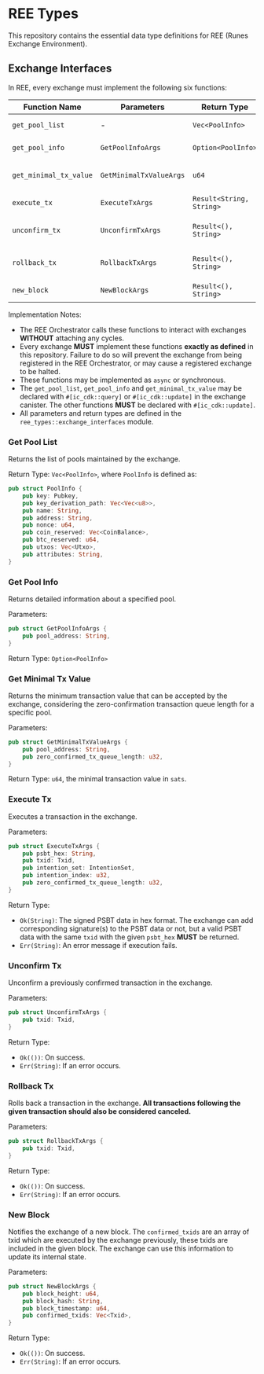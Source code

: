 # REE Types

This repository contains the essential data type definitions for REE (Runes Exchange Environment).

## Exchange Interfaces

In REE, every exchange must implement the following six functions:

| Function Name      | Parameters               | Return Type           | Description |
|-------------------|------------------------|----------------------|-------------|
| `get_pool_list`   | -       | `Vec<PoolInfo>`  | See [Get Pool List](#get-pool-list). |
| `get_pool_info`   | `GetPoolInfoArgs`       | `Option<PoolInfo>`   | See [Get Pool Info](#get-pool-info). |
| `get_minimal_tx_value` | `GetMinimalTxValueArgs` | `u64` | See [Get Minimal Tx Value](#get-minimal-tx-value). |
| `execute_tx`      | `ExecuteTxArgs`         | `Result<String, String>` | See [Execute Tx](#execute-tx). |
| `unconfirm_tx`     | `UnconfirmTxArgs`        | `Result<(), String>`  | See [Unconfirm Tx](#unconfirm-tx). |
| `rollback_tx`     | `RollbackTxArgs`        | `Result<(), String>`  | See [Rollback Tx](#rollback-tx). |
| `new_block`     | `NewBlockArgs`        | `Result<(), String>`  | See [New Block](#new-block). |

Implementation Notes:

- The REE Orchestrator calls these functions to interact with exchanges **WITHOUT** attaching any cycles.
- Every exchange **MUST** implement these functions **exactly as defined** in this repository. Failure to do so will prevent the exchange from being registered in the REE Orchestrator, or may cause a registered exchange to be halted.
- These functions may be implemented as `async` or synchronous.
- The `get_pool_list`, `get_pool_info` and `get_minimal_tx_value` may be declared with `#[ic_cdk::query]` or `#[ic_cdk::update]` in the exchange canister. The other functions **MUST** be declared with `#[ic_cdk::update]`.
- All parameters and return types are defined in the `ree_types::exchange_interfaces` module.

### Get Pool List

Returns the list of pools maintained by the exchange.

Return Type: `Vec<PoolInfo>`, where `PoolInfo` is defined as:

```rust
pub struct PoolInfo {
    pub key: Pubkey,
    pub key_derivation_path: Vec<Vec<u8>>,
    pub name: String,
    pub address: String,
    pub nonce: u64,
    pub coin_reserved: Vec<CoinBalance>,
    pub btc_reserved: u64,
    pub utxos: Vec<Utxo>,
    pub attributes: String,
}
```

### Get Pool Info

Returns detailed information about a specified pool.

Parameters:

```rust
pub struct GetPoolInfoArgs {
    pub pool_address: String,
}
```

Return Type: `Option<PoolInfo>`

### Get Minimal Tx Value

Returns the minimum transaction value that can be accepted by the exchange, considering the zero-confirmation transaction queue length for a specific pool.

Parameters:

```rust
pub struct GetMinimalTxValueArgs {
    pub pool_address: String,
    pub zero_confirmed_tx_queue_length: u32,
}
```

Return Type: `u64`, the minimal transaction value in `sats`.

### Execute Tx

Executes a transaction in the exchange.

Parameters:

```rust
pub struct ExecuteTxArgs {
    pub psbt_hex: String,
    pub txid: Txid,
    pub intention_set: IntentionSet,
    pub intention_index: u32,
    pub zero_confirmed_tx_queue_length: u32,
}
```

Return Type:

- `Ok(String)`: The signed PSBT data in hex format. The exchange can add corresponding signature(s) to the PSBT data or not, but a valid PSBT data with the same `txid` with the given `psbt_hex` **MUST** be returned.
- `Err(String)`: An error message if execution fails.

### Unconfirm Tx

Unconfirm a previously confirmed transaction in the exchange.

Parameters:

```rust
pub struct UnconfirmTxArgs {
    pub txid: Txid,
}
```

Return Type:

- `Ok(())`: On success.
- `Err(String)`: If an error occurs.

### Rollback Tx

Rolls back a transaction in the exchange. **All transactions following the given transaction should also be considered canceled.**

Parameters:

```rust
pub struct RollbackTxArgs {
    pub txid: Txid,
}
```

Return Type:

- `Ok(())`: On success.
- `Err(String)`: If an error occurs.

### New Block

Notifies the exchange of a new block. The `confirmed_txids` are an array of txid which are executed by the exchange previously, these txids are included in the given block. The exchange can use this information to update its internal state.

Parameters:

```rust
pub struct NewBlockArgs {
    pub block_height: u64,
    pub block_hash: String,
    pub block_timestamp: u64,
    pub confirmed_txids: Vec<Txid>,
}
```

Return Type:

- `Ok(())`: On success.
- `Err(String)`: If an error occurs.
